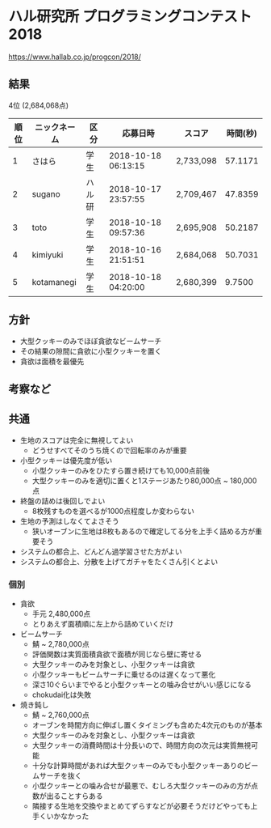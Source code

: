 # ハル研究所 プログラミングコンテスト 2018

<https://www.hallab.co.jp/progcon/2018/>

## 結果

4位 (2,684,068点)

| 順位 | ニックネーム  | 区分     | 応募日時              | スコア      | 時間(秒)  |
|------|---------------|----------|-----------------------|-------------|-----------|
| 1    | さはら        | 学生     | 2018-10-18 06:13:15   | 2,733,098   | 57.1171   |
| 2    | sugano        | ハル研   | 2018-10-17 23:57:55   | 2,709,467   | 47.8359   |
| 3    | toto          | 学生     | 2018-10-18 09:57:36   | 2,695,908   | 50.2187   |
| 4    | kimiyuki      | 学生     | 2018-10-16 21:51:51   | 2,684,068   | 50.7031   |
| 5    | kotamanegi    | 学生     | 2018-10-18 04:20:00   | 2,680,399   | 9.7500    |

## 方針

-   大型クッキーのみでほぼ貪欲なビームサーチ
-   その結果の隙間に貪欲に小型クッキーを置く
-   貪欲は面積を最優先

## 考察など

## 共通

-   生地のスコアは完全に無視してよい
    -   どうせすべてそのうち焼くので回転率のみが重要
-   小型クッキーは優先度が低い
    -   小型クッキーのみをひたすら置き続けても10,000点前後
    -   大型クッキーのみを適切に置くと1ステージあたり80,000点 ~ 180,000点
-   終盤の詰めは後回しでよい
    -   8枚残すものを選べるが1000点程度しか変わらない
-   生地の予測はしなくてよさそう
    -   狭いオーブンに生地は8枚もあるので確定してる分を上手く詰める方が重要そう
-   システムの都合上、どんどん過学習させた方がよい
-   システムの都合上、分散を上げてガチャをたくさん引くとよい

### 個別

-   貪欲
    -   手元 2,480,000点
    -   とりあえず面積順に左上から詰めていくだけ
-   ビームサーチ
    -   鯖 ~ 2,780,000点
    -   評価関数は実質面積貪欲で面積が同じなら壁に寄せる
    -   大型クッキーのみを対象とし、小型クッキーは貪欲
    -   小型クッキーもビームサーチに乗せるのは遅くなって悪化
    -   深さ10ぐらいまでやると小型クッキーとの噛み合せがいい感じになる
    -   chokudai化は失敗
-   焼き鈍し
    -   鯖 ~ 2,760,000点
    -   オーブンを時間方向に伸ばし置くタイミングも含めた4次元のものが基本
    -   大型クッキーのみを対象とし、小型クッキーは貪欲
    -   大型クッキーの消費時間は十分長いので、時間方向の次元は実質無視可能
    -   十分な計算時間があれば大型クッキーのみでも小型クッキーありのビームサーチを抜く
    -   小型クッキーとの噛み合せが最悪で、むしろ大型クッキーのみの方が点数が出ることすらある
    -   隣接する生地を交換やまとめてずらすなどが必要そうだけどやっても上手くいかなかった
